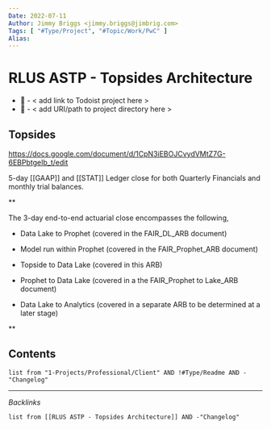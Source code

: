 ```yaml
---
Date: 2022-07-11
Author: Jimmy Briggs <jimmy.briggs@jimbrig.com>
Tags: [ "#Type/Project", "#Topic/Work/PwC" ]
Alias: 
---
```


# RLUS ASTP - Topsides Architecture

- 🔗 - < add link to Todoist project here >
- 📁 - < add URI/path to project directory here >

## Topsides

https://docs.google.com/document/d/1CpN3iEBOJCvydVMtZ7G-6EBPbtgeIb_t/edit

5-day [[GAAP]] and [[STAT]] Ledger close for both Quarterly Financials and monthly trial balances.

**

The 3-day end-to-end actuarial close encompasses the following, 

-   Data Lake to Prophet (covered in the FAIR_DL_ARB document)
    
-   Model run within Prophet (covered in the FAIR_Prophet_ARB document)
    
-   Topside to Data Lake (covered in this ARB)
    
-   Prophet to Data Lake (covered in a the FAIR_Prophet to Lake_ARB document)
    
-   Data Lake to Analytics (covered in a separate ARB to be determined at a later stage)
    

**



## Contents

```dataview
list from "1-Projects/Professional/Client" AND !#Type/Readme AND -"Changelog"
```

***

*Backlinks*

```dataview
list from [[RLUS ASTP - Topsides Architecture]] AND -"Changelog"
```

